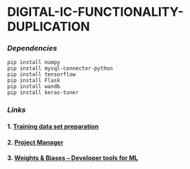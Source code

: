 # DIGITAL-IC-FUNCTIONALITY-DUPLICATION
### _Dependencies_ 
```
pip install numpy
pip install mysql-connector-python
pip install tensorflow
pip install Flask
pip install wandb
pip install keras-tuner
```

### _Links_ 

#### 1. [Training data set preparation](https://github.com/Anjanamb/Sequential-Logic-Datasets-with-Designs)
#### 2. [Project Manager](https://github.com/users/Anjanamb/projects/2)
#### 3. [Weights & Biases – Developer tools for ML](https://wandb.ai/ic-functionality-duplication)
